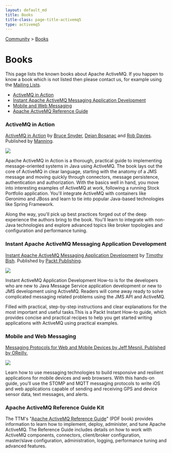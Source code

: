 ```yaml
---
layout: default_md
title: Books
title-class: page-title-activemq5
type: activemq5
---  
```


[Community](community) > [Books](books)

Books
=====

This page lists the known books about Apache ActiveMQ. If you happen to know a book which is not listed then please contact us, for example using the [Mailing Lists](mailing-lists).

*   [ActiveMQ in Action](http://bit.ly/2je6cQ)
*   [Instant Apache ActiveMQ Messaging Application Development](http://goo.gl/RFltj)
*   [Mobile and Web Messaging](http://shop.oreilly.com/product/0636920032366.do)
*   [Apache ActiveMQ Reference Guide](http://www.ttmsolutions.com/Apache_Software/ActiveMQ_Reference_Guide.php)

### ActiveMQ in Action

[ActiveMQ in Action](https://www.manning.com/books/activemq-in-action) by [Bruce Snyder](http://bruceblog.org/), [Dejan Bosanac](http://www.nighttale.net/) and [Rob Davies](http://rajdavies.blogspot.com/). Published by [Manning](http://www.manning.com).

[![](http://www.manning.com/snyder/snyder_cover150.jpg)](https://www.manning.com/books/activemq-in-action)

Apache ActiveMQ in Action is a thorough, practical guide to implementing message-oriented systems in Java using ActiveMQ. The book lays out the core of ActiveMQ in clear language, starting with the anatomy of a JMS message and moving quickly through connectors, message persistence, authentication and authorization. With the basics well in hand, you move into interesting examples of ActiveMQ at work, following a running Stock Portfolio application. You'll integrate ActiveMQ with containers like Geronimo and JBoss and learn to tie into popular Java-based technologies like Spring Framework.

Along the way, you'll pick up best practices forged out of the deep experience the authors bring to the book. You'll learn to integrate with non-Java technologies and explore advanced topics like broker topologies and configuration and performance tuning.

### Instant Apache ActiveMQ Messaging Application Development

[Instant Apache ActiveMQ Messaging Application Development](http://goo.gl/RFltj) by [Timothy Bish](http://timbish.blogspot.com/). Published by [Packt Publishing](http://www.packtpub.com/).

[![](http://dgdsbygo8mp3h.cloudfront.net/sites/default/files/imagecache/productview_larger/9413OS.jpg)](http://goo.gl/RFltj)

Instant ActiveMQ Application Development How-to is for the developers who are new to Java Message Service application development or new to JMS development using ActiveMQ. Readers will come away ready to solve complicated messaging related problems using the JMS API and ActiveMQ.

Filled with practical, step-by-step instructions and clear explanations for the most important and useful tasks.This is a Packt Instant How-to guide, which provides concise and practical recipes to help you get started writing applications with ActiveMQ using practical examples.

### Mobile and Web Messaging

[Messaging Protocols for Web and Mobile Devices by Jeff Mesnil. Published by OReilly.](http://shop.oreilly.com/product/0636920032366.do)

[![](http://akamaicovers.oreilly.com/images/0636920032366/cat.gif)](http://shop.oreilly.com/product/0636920032366.do)

Learn how to use messaging technologies to build responsive and resilient applications for mobile devices and web browsers. With this hands-on guide, you’ll use the STOMP and MQTT messaging protocols to write iOS and web applications capable of sending and receiving GPS and device sensor data, text messages, and alerts.

### Apache ActiveMQ Reference Guide Kit

The TTM's "[Apache ActiveMQ Reference Guide](http://www.ttmsolutions.com/Apache_Software/ActiveMQ_Reference_Guide.php)" (PDF book) provides information to learn how to implement, deploy, administer, and tune Apache ActiveMQ. The Reference Guide includes details on how to work with ActiveMQ components, connectors, client/broker configuration, master/slave configuration, administration, logging, performance tuning and advanced features.

